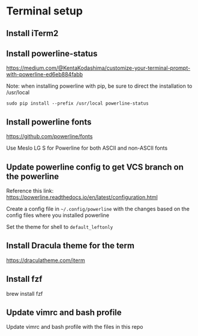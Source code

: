 # Terminal setup

## Install iTerm2

## Install powerline-status
https://medium.com/@KentaKodashima/customize-your-terminal-prompt-with-powerline-ed6eb884fabb

Note: when installing powerline with pip, be sure to direct the installation to /usr/local

`sudo pip install --prefix /usr/local powerline-status`

## Install powerline fonts
https://github.com/powerline/fonts

Use Meslo LG S for Powerline for both ASCII and non-ASCII fonts

## Update powerline config to get VCS branch on the powerline
Reference this link: https://powerline.readthedocs.io/en/latest/configuration.html

Create a config file in `~/.config/powerline` with the changes based on the config files where you installed powerline

Set the theme for shell to `default_leftonly`

## Install Dracula theme for the term
https://draculatheme.com/iterm

## Install fzf
brew install fzf

## Update vimrc and bash profile
Update vimrc and bash profile with the files in this repo

